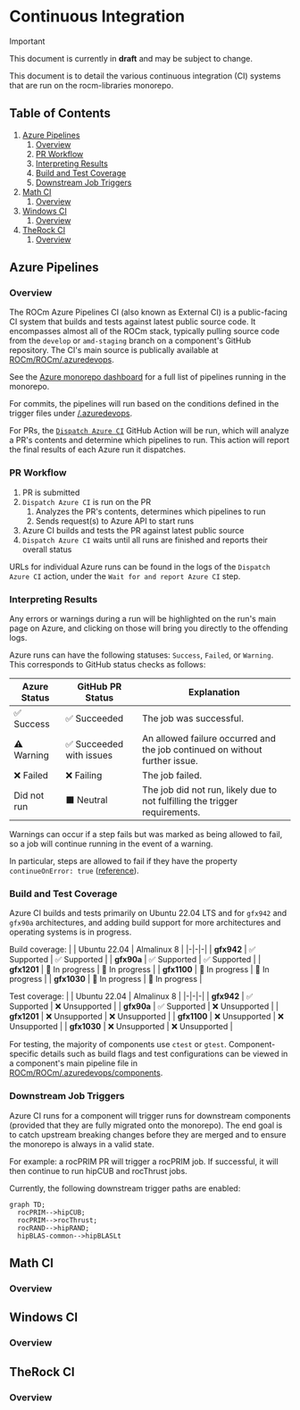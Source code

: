 # Continuous Integration

> [!IMPORTANT]
> This document is currently in **draft** and may be subject to change.

This document is to detail the various continuous integration (CI) systems that are run on the rocm-libraries monorepo.

## Table of Contents
1. [Azure Pipelines](#azure-pipelines)
    1. [Overview](#az-overview)
    2. [PR Workflow](#az-workflow)
    3. [Interpreting Results](#az-results)
    4. [Build and Test Coverage](#az-coverage)
    5. [Downstream Job Triggers](#az-downstream)
2. [Math CI](#math-ci)
    1. [Overview](#math-overview)
3. [Windows CI](#windows-ci)
    1. [Overview](#win-overview)
4. [TheRock CI](#therock-ci)
    1. [Overview](#rock-overview)

## Azure Pipelines

### Overview <a id="az-overview"></a>

The ROCm Azure Pipelines CI (also known as External CI) is a public-facing CI system that builds and tests against latest public source code. It encompasses almost all of the ROCm stack, typically pulling source code from the `develop` or `amd-staging` branch on a component's GitHub repository. The CI's main source is publically available at [ROCm/ROCm/.azuredevops](https://github.com/ROCm/ROCm/tree/develop/.azuredevops).

See the [Azure monorepo dashboard](https://dev.azure.com/ROCm-CI/ROCm-CI/_build?definitionScope=%5Cmonorepo) for a full list of pipelines running in the monorepo.

For commits, the pipelines will run based on the conditions defined in the trigger files under [/.azuredevops](https://github.com/ROCm/rocm-systems/tree/develop/.azuredevops).

For PRs, the [`Dispatch Azure CI`](https://github.com/ROCm/rocm-systems/blob/develop/.github/workflows/azure-ci-dispatcher.yml) GitHub Action will be run, which will analyze a PR's contents and determine which pipelines to run. This action will report the final results of each Azure run it dispatches.

### PR Workflow <a id="az-workflow"></a>

1. PR is submitted
2. `Dispatch Azure CI` is run on the PR
    1. Analyzes the PR's contents, determines which pipelines to run
    2. Sends request(s) to Azure API to start runs
3. Azure CI builds and tests the PR against latest public source
4. `Dispatch Azure CI` waits until all runs are finished and reports their overall status

URLs for individual Azure runs can be found in the logs of the `Dispatch Azure CI` action, under the `Wait for and report Azure CI` step.

### Interpreting Results <a id="az-results"></a>

Any errors or warnings during a run will be highlighted on the run's main page on Azure, and clicking on those will bring you directly to the offending logs.

Azure runs can have the following statuses: `Success`, `Failed`, or `Warning`. This corresponds to GitHub status checks as follows:

| Azure Status | GitHub PR Status | Explanation |
|-|-|-|
| ✅ Success | ✅ Succeeded | The job was successful. |
| ⚠️ Warning | ✅ Succeeded with issues | An allowed failure occurred and the job continued on without further issue. |
| ❌ Failed | ❌ Failing | The job failed. |
| Did not run | ⬛ Neutral | The job did not run, likely due to not fulfilling the trigger requirements. |

Warnings can occur if a step fails but was marked as being allowed to fail, so a job will continue running in the event of a warning.

In particular, steps are allowed to fail if they have the property `continueOnError: true` ([reference](https://learn.microsoft.com/en-us/azure/devops/pipelines/process/tasks?view=azure-devops&tabs=yaml#task-control-options)).

### Build and Test Coverage <a id="az-coverage"></a>

Azure CI builds and tests primarily on Ubuntu 22.04 LTS and for `gfx942` and `gfx90a` architectures, and adding build support for more architectures and operating systems is in progress.

Build coverage:
| | Ubuntu 22.04 | Almalinux 8 |
|-|-|-|
| **gfx942** | ✅ Supported | ✅ Supported |
| **gfx90a** | ✅ Supported | ✅ Supported |
| **gfx1201** | 🚧 In progress | 🚧 In progress |
| **gfx1100** | 🚧 In progress | 🚧 In progress |
| **gfx1030** | 🚧 In progress | 🚧 In progress |

Test coverage:
| | Ubuntu 22.04 | Almalinux 8 |
|-|-|-|
| **gfx942** | ✅ Supported | ❌ Unsupported |
| **gfx90a** | ✅ Supported | ❌ Unsupported |
| **gfx1201** | ❌ Unsupported | ❌ Unsupported |
| **gfx1100** | ❌ Unsupported | ❌ Unsupported |
| **gfx1030** | ❌ Unsupported | ❌ Unsupported |

For testing, the majority of components use `ctest` or `gtest`. Component-specific details such as build flags and test configurations can be viewed in a component's main pipeline file in [ROCm/ROCm/.azuredevops/components](https://github.com/ROCm/ROCm/tree/develop/.azuredevops/components).

### Downstream Job Triggers <a id="az-downstream"></a>

Azure CI runs for a component will trigger runs for downstream components (provided that they are fully migrated onto the monorepo). The end goal is to catch upstream breaking changes before they are merged and to ensure the monorepo is always in a valid state.

For example: a rocPRIM PR will trigger a rocPRIM job. If successful, it will then continue to run hipCUB and rocThrust jobs.

Currently, the following downstream trigger paths are enabled:

```mermaid
graph TD;
  rocPRIM-->hipCUB;
  rocPRIM-->rocThrust;
  rocRAND-->hipRAND;
  hipBLAS-common-->hipBLASLt
```

## Math CI

### Overview <a id="math-overview"></a>

## Windows CI

### Overview <a id="win-overview"></a>

## TheRock CI

### Overview <a id="rock-overview"></a>

